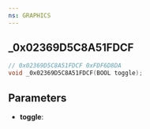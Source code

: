 ```yaml
---
ns: GRAPHICS
---
```

## _0x02369D5C8A51FDCF

```c
// 0x02369D5C8A51FDCF 0xFDF6D8DA
void _0x02369D5C8A51FDCF(BOOL toggle);
```


## Parameters
* **toggle**:

